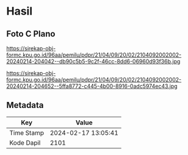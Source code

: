 # Hasil

## Foto C Plano

https://sirekap-obj-formc.kpu.go.id/96aa/pemilu/pdpr/21/04/09/20/02/2104092002002-20240214-204042--db90c5b5-9c2f-46cc-8dd6-06960d93f36b.jpg

https://sirekap-obj-formc.kpu.go.id/96aa/pemilu/pdpr/21/04/09/20/02/2104092002002-20240214-204652--5ffa8772-c445-4b00-8916-0adc5974ec43.jpg


## Metadata

| Key        | Value               |
| ---------- | ------------------- |
| Time Stamp | 2024-02-17 13:05:41 |
| Kode Dapil | 2101                |



